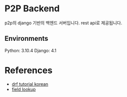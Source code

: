# P2P Backend
p2p의 django 기반의 백엔드 서버입니다.
rest api로 제공됩니다.

## Environments
Python: 3.10.4
Django: 4.1

# References
- [drf tutorial korean](https://blog.raccoony.dev/drf3-tutorial-1/)
- [field lookup](https://eunjin3786.tistory.com/338)